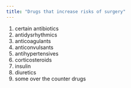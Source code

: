 ```yaml
---
title: "Drugs that increase risks of surgery"
---
```

1) certain antibiotics
2) antidysrhythmics
3) anticoagulants
4) anticonvulsants
5) antihypertensives
6) corticosteroids
7) insulin
8) diuretics
9) some over the counter drugs

